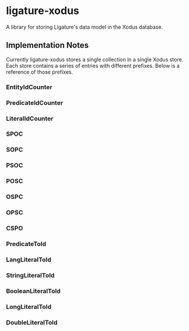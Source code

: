 # ligature-xodus

A library for storing Ligature's data model in the Xodus database.

## Implementation Notes

Currently ligature-xodus stores a single collection in a single Xodus store.
Each store contains a series of entries with different prefixes.
Below is a reference of those prefixes.

### EntityIdCounter

### PredicateIdCounter

### LiteralIdCounter

### SPOC

### SOPC

### PSOC

### POSC

### OSPC

### OPSC

### CSPO

### PredicateToId

### LangLiteralToId

### StringLiteralToId

### BooleanLiteralToId

### LongLiteralToId

### DoubleLiteralToId
